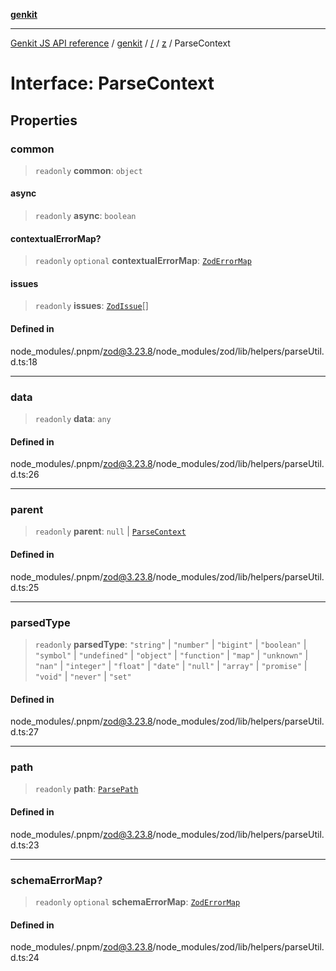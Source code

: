 [**genkit**](../../../README.md)

***

[Genkit JS API reference](../../../../README.md) / [genkit](../../../README.md) / [/](../../../README.md) / [z](../README.md) / ParseContext

# Interface: ParseContext

## Properties

### common

> `readonly` **common**: `object`

#### async

> `readonly` **async**: `boolean`

#### contextualErrorMap?

> `readonly` `optional` **contextualErrorMap**: [`ZodErrorMap`](../type-aliases/ZodErrorMap.md)

#### issues

> `readonly` **issues**: [`ZodIssue`](../type-aliases/ZodIssue.md)[]

#### Defined in

node\_modules/.pnpm/zod@3.23.8/node\_modules/zod/lib/helpers/parseUtil.d.ts:18

***

### data

> `readonly` **data**: `any`

#### Defined in

node\_modules/.pnpm/zod@3.23.8/node\_modules/zod/lib/helpers/parseUtil.d.ts:26

***

### parent

> `readonly` **parent**: `null` \| [`ParseContext`](ParseContext.md)

#### Defined in

node\_modules/.pnpm/zod@3.23.8/node\_modules/zod/lib/helpers/parseUtil.d.ts:25

***

### parsedType

> `readonly` **parsedType**: `"string"` \| `"number"` \| `"bigint"` \| `"boolean"` \| `"symbol"` \| `"undefined"` \| `"object"` \| `"function"` \| `"map"` \| `"unknown"` \| `"nan"` \| `"integer"` \| `"float"` \| `"date"` \| `"null"` \| `"array"` \| `"promise"` \| `"void"` \| `"never"` \| `"set"`

#### Defined in

node\_modules/.pnpm/zod@3.23.8/node\_modules/zod/lib/helpers/parseUtil.d.ts:27

***

### path

> `readonly` **path**: [`ParsePath`](../type-aliases/ParsePath.md)

#### Defined in

node\_modules/.pnpm/zod@3.23.8/node\_modules/zod/lib/helpers/parseUtil.d.ts:23

***

### schemaErrorMap?

> `readonly` `optional` **schemaErrorMap**: [`ZodErrorMap`](../type-aliases/ZodErrorMap.md)

#### Defined in

node\_modules/.pnpm/zod@3.23.8/node\_modules/zod/lib/helpers/parseUtil.d.ts:24
